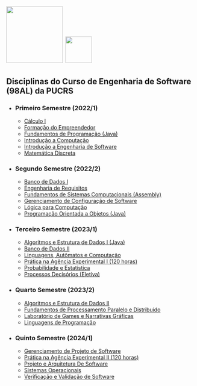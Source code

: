 <h1>
  <img height="150em" src="https://upload.wikimedia.org/wikipedia/commons/thumb/6/6e/Bras%C3%A3o_PUCRS.png/1200px-Bras%C3%A3o_PUCRS.png" alt="" />
  <img height="70em" src="https://comung.org.br/wp-content/uploads/2020/12/PUCRS.png" alt="" />
</h1>

## Disciplinas do Curso de Engenharia de Software (98AL) da PUCRS

-   ### Primeiro Semestre (2022/1)

    -   [Cálculo I](https://github.com/mateuscacabuenaPUCRS/CalculoI)
    -   [Formação do Empreendedor](https://github.com/mateuscacabuenaPUCRS/FormacaoEmpreendedor)
    -   [Fundamentos de Programação (Java)](https://github.com/mateuscacabuenaPUCRS/FundamentosDeProgramacao)
    -   [Introdução a Computação](https://github.com/mateuscacabuenaPUCRS/IntroducaoComputacao)
    -   [Introdução a Engenharia de Software](https://github.com/mateuscacabuenaPUCRS/IntroducaoEngenhariaDeSoftware)
    -   [Matemática Discreta](https://github.com/mateuscacabuenaPUCRS/MatematicaDiscreta)

-   ### Segundo Semestre (2022/2)

    -   [Banco de Dados I](https://github.com/mateuscacabuenaPUCRS/BancoDeDadosI)
    -   [Engenharia de Requisitos](https://github.com/mateuscacabuenaPUCRS/EngenhariaDeRequisitos)
    -   [Fundamentos de Sistemas Computacionais (Assembly)](https://github.com/mateuscacabuenaPUCRS/FundamentosDeSistemasComputacionais)
    -   [Gerenciamento de Configuração de Software](https://github.com/mateuscacabuenaPUCRS/GerenciamentoSoftware)
    -   [Lógica para Computação](https://github.com/mateuscacabuenaPUCRS/LogicaComputacao)
    -   [Programação Orientada a Objetos (Java)](https://github.com/mateuscacabuenaPUCRS/ProgramacaoOrientadaObjetos)

-   ### Terceiro Semestre (2023/1)

    -   [Algoritmos e Estrutura de Dados I (Java)](https://github.com/mateuscacabuenaPUCRS/AlgoritmosEstruturaDeDadosI)
    -   [Banco de Dados II](https://github.com/mateuscacabuenaPUCRS/BancoDeDadosII)
    -   [Linguagens, Autômatos e Computação](https://github.com/mateuscacabuenaPUCRS/LinguagensAutomatosComputacao)
    -   [Prática na Agência Experimental I (120 horas)](https://github.com/mateuscacabuenaPUCRS/AGES-I)
    -   [Probabilidade e Estatística](https://github.com/mateuscacabuenaPUCRS/ProbabilidadeEstatisca)
    -   [Processos Decisórios (Eletiva)](https://github.com/mateuscacabuenaPUCRS/ProcessosDecisorios)

-   ### Quarto Semestre (2023/2)

    -  [Algoritmos e Estrutura de Dados II](https://github.com/mateuscacabuenaPUCRS/AlgoritmosEstruturaDadosII)
    -  [Fundamentos de Processamento Paralelo e Distribuído](https://github.com/mateuscacabuenaPUCRS/FundamentosProcessamentoParaleloDistribuido)
    -  [Laboratório de Games e Narrativas Gráficas](https://github.com/mateuscacabuenaPUCRS/LabGamesNarrativasGraficas)
    -  [Linguagens de Programação](https://github.com/mateuscacabuenaPUCRS/LinguagensDeProgramacao)

-   ### Quinto Semestre (2024/1)

    -   [Gerenciamento de Projeto de Software](https://github.com/mateuscacabuenaPUCRS/GerenciamentoDeProjetoDeSoftware)
    -   [Prática na Agência Experimental II (120 horas)](https://github.com/mateuscacabuenaPUCRS/AGES-2)
    -   [Projeto e Arquitetura De Software](https://github.com/mateuscacabuenaPUCRS/ProjetoArquiteturaDeSoftware)
    -   [Sistemas Operacionais](https://github.com/mateuscacabuenaPUCRS/SistemasOperacionais)
    -   [Verificação e Validação de Software](https://github.com/mateuscacabuenaPUCRS/VerificacaoValidacaoDeSoftware)
